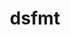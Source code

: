 ---
title: "dsfmt"
layout: cache
categories: [package, develop-2024-01-14]
meta: {"versions": ["2.2.5"], "compilers": ["gcc@=11.4.0"], "oss": ["ubuntu20.04"], "platforms": ["linux"], "targets": ["x86_64_v3"], "stacks": ["e4s", "root"], "num_specs": 1, "num_specs_by_stack": {"e4s": 1, "root": 1}}
spec_details: [{"hash": "fmsnnf5xm3xzrfsyon4x4lpao7fc22b6", "compiler": "gcc@=11.4.0", "versions": ["2.2.5"], "os": "ubuntu20.04", "platform": "linux", "target": "x86_64_v3", "variants": ["build_system=makefile", "patches=b79624c"], "stacks": ["e4s", "root"], "size": "-", "tarball": "https://binaries.spack.io/releases/develop-2024-01-14/build_cache/linux-ubuntu20.04-x86_64_v3/gcc-11.4.0/dsfmt-2.2.5/linux-ubuntu20.04-x86_64_v3-gcc-11.4.0-dsfmt-2.2.5-fmsnnf5xm3xzrfsyon4x4lpao7fc22b6.spack"}]
---